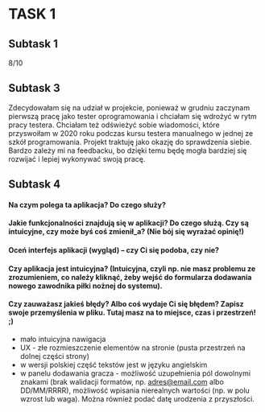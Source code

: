# TASK 1
## Subtask 1

8/10

## Subtask 3

Zdecydowałam się na udział w projekcie, ponieważ w grudniu zaczynam pierwszą pracę jako tester oprogramowania i chciałam się wdrożyć w rytm pracy testera. Chciałam też odświeżyć sobie wiadomości, które przyswoiłam w 2020 roku podczas kursu testera manualnego w jednej ze szkół programowania. Projekt traktuję jako okazję do sprawdzenia siebie. Bardzo zależy mi na feedbacku, bo dzięki temu będę mogła bardziej się rozwijać i lepiej wykonywać swoją pracę.

## Subtask 4

#### Na czym polega ta aplikacja? Do czego służy?
#### Jakie funkcjonalności znajdują się w aplikacji? Do czego służą. Czy są intuicyjne, czy może byś coś zmienił_a? (Nie bój się wyrażać opinię!)
#### Oceń interfejs aplikacji (wygląd) – czy Ci się podoba, czy nie?
#### Czy aplikacja jest intuicyjna? (Intuicyjna, czyli np. nie masz problemu ze zrozumieniem, co należy kliknąć, żeby wejść do formularza dodawania nowego zawodnika piłki nożnej do systemu).
#### Czy zauważasz jakieś błędy? Albo coś wydaje Ci się błędem? Zapisz swoje przemyślenia w pliku. Tutaj masz na to miejsce, czas i przestrzeń! ;)

- mało intuicyjna nawigacja
- UX - złe rozmieszczenie elementów na stronie (pusta przestrzeń na dolnej części strony)
- w wersji polskiej część tekstów jest w języku angielskim
- w panelu dodawania gracza - możliwość uzupełnienia pól dowolnymi znakami (brak walidacji formatów, np. adres@email.com albo DD/MM/RRRR), możliwość wpisania nierealnych wartości (np. w polu wzrost lub waga). Można również podać datę urodzenia z przyszłości.


